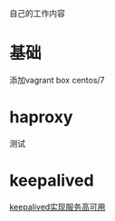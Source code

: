 自己的工作内容

# 基础
添加vagrant box centos/7

# haproxy
测试

# keepalived
[keepalived实现服务高可用](https://www.cnblogs.com/clsn/p/8052649.html)
